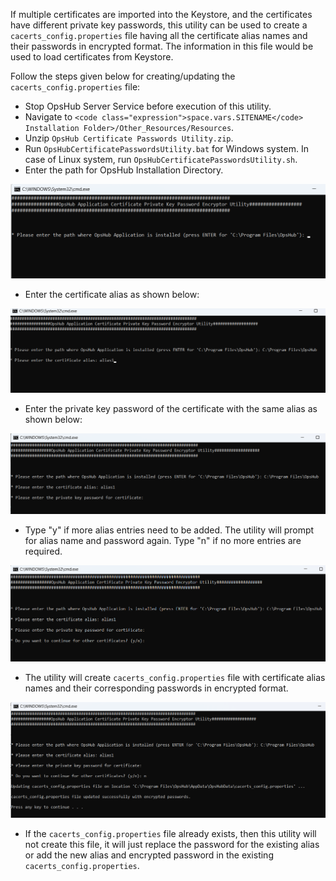 If multiple certificates are imported into the Keystore, and the certificates have different private key passwords, this utility can be used to create a `cacerts_config.properties` file having all the certificate alias names and their passwords in encrypted format. The information in this file would be used to load certificates from Keystore.

Follow the steps given below for creating/updating the `cacerts_config.properties` file:

* Stop OpsHub Server Service before execution of this utility.
* Navigate to `<code class="expression">space.vars.SITENAME</code> Installation Folder>/Other_Resources/Resources`.
* Unzip `OpsHub Certificate Passwords Utility.zip`.
* Run `OpsHubCertificatePasswordsUtility.bat` for Windows system. In case of Linux system, run `OpsHubCertificatePasswordsUtility.sh`.
* Enter the path for OpsHub Installation Directory.

<p align="center">
  <img src="../../assets/CertUtil1.png">
</p>


* Enter the certificate alias as shown below:

<p align="center">
  <img src="../../assets/CertUtil2.png">
</p>


* Enter the private key password of the certificate with the same alias as shown below:

<p align="center">
  <img src="../../assets/CertUtil3.png">
</p>


* Type "y" if more alias entries need to be added. The utility will prompt for alias name and password again. Type "n" if no more entries are required.

<p align="center">
  <img src="../../assets/CertUtil4.png">
</p>


* The utility will create `cacerts_config.properties` file with certificate alias names and their corresponding passwords in encrypted format.

<p align="center">
  <img src="../../assets/CertUtil5.png">
</p>

* If the `cacerts_config.properties` file already exists, then this utility will not create this file, it will just replace the password for the existing alias or add the new alias and encrypted password in the existing `cacerts_config.properties`.


